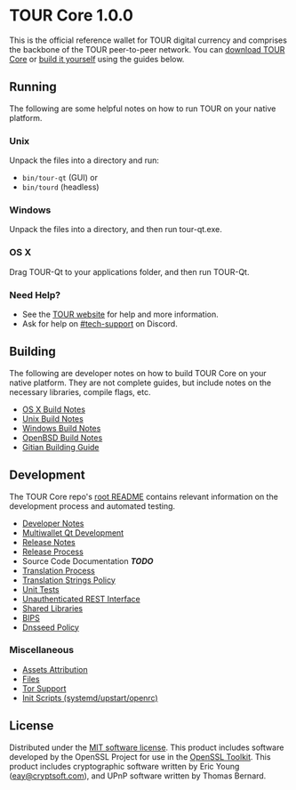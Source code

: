 TOUR Core 1.0.0
=====================

This is the official reference wallet for TOUR digital currency and comprises the backbone of the TOUR peer-to-peer network. You can [download TOUR Core](https://www.tourcoin.org/) or [build it yourself](#building) using the guides below.

Running
---------------------
The following are some helpful notes on how to run TOUR on your native platform.

### Unix

Unpack the files into a directory and run:

- `bin/tour-qt` (GUI) or
- `bin/tourd` (headless)

### Windows

Unpack the files into a directory, and then run tour-qt.exe.

### OS X

Drag TOUR-Qt to your applications folder, and then run TOUR-Qt.

### Need Help?

* See the [TOUR website](https://tourcoin.org)
for help and more information.
* Ask for help on [#tech-support](https://discord.gg/p4rY4ah) on Discord.


Building
---------------------
The following are developer notes on how to build TOUR Core on your native platform. They are not complete guides, but include notes on the necessary libraries, compile flags, etc.

- [OS X Build Notes](build-osx.md)
- [Unix Build Notes](build-unix.md)
- [Windows Build Notes](build-windows.md)
- [OpenBSD Build Notes](build-openbsd.md)
- [Gitian Building Guide](gitian-building.md)

Development
---------------------
The TOUR Core repo's [root README](/README.md) contains relevant information on the development process and automated testing.

- [Developer Notes](developer-notes.md)
- [Multiwallet Qt Development](multiwallet-qt.md)
- [Release Notes](release-notes.md)
- [Release Process](release-process.md)
- Source Code Documentation ***TODO***
- [Translation Process](translation_process.md)
- [Translation Strings Policy](translation_strings_policy.md)
- [Unit Tests](unit-tests.md)
- [Unauthenticated REST Interface](REST-interface.md)
- [Shared Libraries](shared-libraries.md)
- [BIPS](bips.md)
- [Dnsseed Policy](dnsseed-policy.md)



### Miscellaneous
- [Assets Attribution](assets-attribution.md)
- [Files](files.md)
- [Tor Support](tor.md)
- [Init Scripts (systemd/upstart/openrc)](init.md)

License
---------------------
Distributed under the [MIT software license](http://www.opensource.org/licenses/mit-license.php).
This product includes software developed by the OpenSSL Project for use in the [OpenSSL Toolkit](https://www.openssl.org/). This product includes
cryptographic software written by Eric Young ([eay@cryptsoft.com](mailto:eay@cryptsoft.com)), and UPnP software written by Thomas Bernard.
